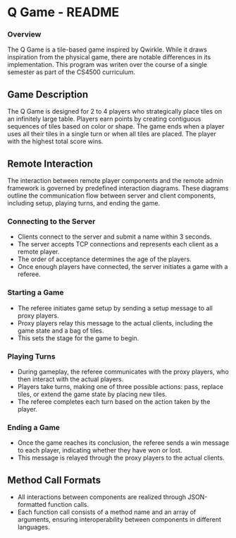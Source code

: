 # Q Game - README

### Overview

The Q Game is a tile-based game inspired by Qwirkle. While it draws inspiration from the physical game, there are notable differences in its implementation. This program was writen over the course of a single semester as part of the CS4500 curriculum.

## Game Description

The Q Game is designed for 2 to 4 players who strategically place tiles on an infinitely large table. Players earn points by creating contiguous sequences of tiles based on color or shape. The game ends when a player uses all their tiles in a single turn or when all tiles are placed. The player with the highest total score wins.

## Remote Interaction

The interaction between remote player components and the remote admin framework is governed by predefined interaction diagrams. These diagrams outline the communication flow between server and client components, including setup, playing turns, and ending the game.

### Connecting to the Server

- Clients connect to the server and submit a name within 3 seconds.
- The server accepts TCP connections and represents each client as a remote player.
- The order of acceptance determines the age of the players.
- Once enough players have connected, the server initiates a game with a referee.

### Starting a Game

- The referee initiates game setup by sending a setup message to all proxy players.
- Proxy players relay this message to the actual clients, including the game state and a bag of tiles.
- This sets the stage for the game to begin.

### Playing Turns

- During gameplay, the referee communicates with the proxy players, who then interact with the actual players.
- Players take turns, making one of three possible actions: pass, replace tiles, or extend the game state by placing new tiles.
- The referee completes each turn based on the action taken by the player.

### Ending a Game

- Once the game reaches its conclusion, the referee sends a win message to each player, indicating whether they have won or lost.
- This message is relayed through the proxy players to the actual clients.

## Method Call Formats

- All interactions between components are realized through JSON-formatted function calls.
- Each function call consists of a method name and an array of arguments, ensuring interoperability between components in different languages.